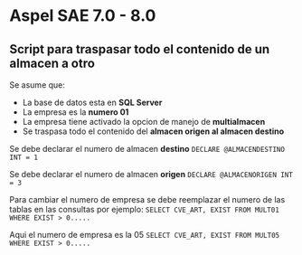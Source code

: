 # Aspel SAE 7.0 - 8.0
## Script para traspasar todo el contenido de un almacen a otro 

Se asume que:
* La base de datos esta en **SQL Server**
* La empresa es la **numero 01**
* La empresa tiene activado la opcion de manejo de **multialmacen**
* Se traspasa todo el contenido del **almacen origen al almacen destino**

Se debe declarar el numero de almacen **destino**
`DECLARE @ALMACENDESTINO INT = 1`

Se debe declarar el numero de almacen **origen**
`DECLARE @ALMACENORIGEN INT = 3`

Para cambiar el numero de empresa se debe reemplazar el numero de las tablas en las consultas por ejemplo:
`SELECT CVE_ART, EXIST FROM MULT01 WHERE EXIST > 0.....`

Aqui el numero de empresa es la 05
`SELECT CVE_ART, EXIST FROM MULT05 WHERE EXIST > 0.....`








